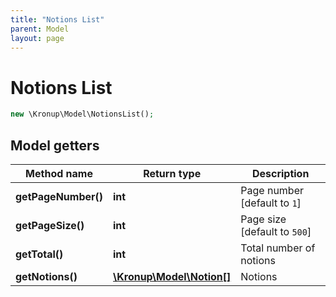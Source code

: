 ```yaml
---
title: "Notions List"
parent: Model
layout: page
---
```


# Notions List

```php
new \Kronup\Model\NotionsList();
```

## Model getters

Method name | Return type | Description
------------ | ------------- | -------------
**getPageNumber()** | **int** | Page number   [default to `1`]
**getPageSize()** | **int** | Page size   [default to `500`]
**getTotal()** | **int** | Total number of notions
**getNotions()** | [**\Kronup\Model\Notion[]**](../Notion) | Notions

